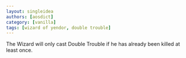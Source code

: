 ```yaml
---
layout: singleidea
authors: [aosdict]
category: [vanilla]
tags: [wizard of yendor, double trouble]
---
```

The Wizard will only cast Double Trouble if he has already been killed at least once.

